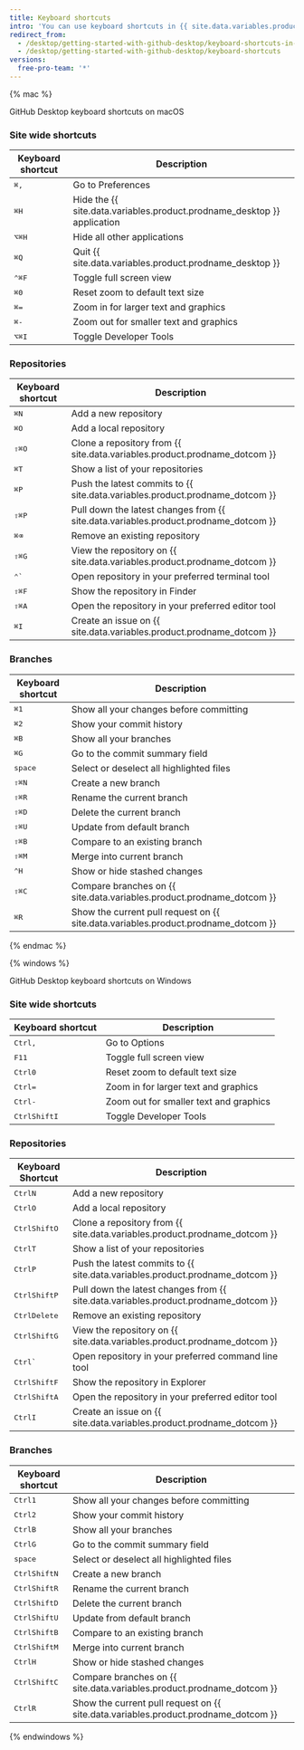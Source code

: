 ```yaml
---
title: Keyboard shortcuts
intro: 'You can use keyboard shortcuts in {{ site.data.variables.product.prodname_desktop }}.'
redirect_from:
  - /desktop/getting-started-with-github-desktop/keyboard-shortcuts-in-github-desktop/
  - /desktop/getting-started-with-github-desktop/keyboard-shortcuts
versions:
  free-pro-team: '*'
---
```


{% mac %}

GitHub Desktop keyboard shortcuts on macOS

### Site wide shortcuts

| Keyboard shortcut                    | Description                                                             |
| ------------------------------------ | ----------------------------------------------------------------------- |
| <kbd>⌘</kbd><kbd>,</kbd>             | Go to Preferences                                                       |
| <kbd>⌘</kbd><kbd>H</kbd>             | Hide the {{ site.data.variables.product.prodname_desktop }} application |
| <kbd>⌥</kbd><kbd>⌘</kbd><kbd>H</kbd> | Hide all other applications                                             |
| <kbd>⌘</kbd><kbd>Q</kbd>             | Quit {{ site.data.variables.product.prodname_desktop }}                 |
| <kbd>⌃</kbd><kbd>⌘</kbd><kbd>F</kbd> | Toggle full screen view                                                 |
| <kbd>⌘</kbd><kbd>0</kbd>             | Reset zoom to default text size                                         |
| <kbd>⌘</kbd><kbd>=</kbd>             | Zoom in for larger text and graphics                                    |
| <kbd>⌘</kbd><kbd>-</kbd>             | Zoom out for smaller text and graphics                                  |
| <kbd>⌥</kbd><kbd>⌘</kbd><kbd>I</kbd> | Toggle Developer Tools                                                  |

### Repositories

| Keyboard shortcut                    | Description                                                                         |
| ------------------------------------ | ----------------------------------------------------------------------------------- |
| <kbd>⌘</kbd><kbd>N</kbd>             | Add a new repository                                                                |
| <kbd>⌘</kbd><kbd>O</kbd>             | Add a local repository                                                              |
| <kbd>⇧</kbd><kbd>⌘</kbd><kbd>O</kbd> | Clone a repository from {{ site.data.variables.product.prodname_dotcom }}           |
| <kbd>⌘</kbd><kbd>T</kbd>             | Show a list of your repositories                                                    |
| <kbd>⌘</kbd><kbd>P</kbd>             | Push the latest commits to {{ site.data.variables.product.prodname_dotcom }}        |
| <kbd>⇧</kbd><kbd>⌘</kbd><kbd>P</kbd> | Pull down the latest changes from {{ site.data.variables.product.prodname_dotcom }} |
| <kbd>⌘</kbd><kbd>⌫</kbd>             | Remove an existing repository                                                       |
| <kbd>⇧</kbd><kbd>⌘</kbd><kbd>G</kbd> | View the repository on {{ site.data.variables.product.prodname_dotcom }}            |
| <kbd>⌃</kbd><kbd>&grave;</kbd>       | Open repository in your preferred terminal tool                                     |
| <kbd>⇧</kbd><kbd>⌘</kbd><kbd>F</kbd> | Show the repository in Finder                                                       |
| <kbd>⇧</kbd><kbd>⌘</kbd><kbd>A</kbd> | Open the repository in your preferred editor tool                                   |
| <kbd>⌘</kbd><kbd>I</kbd>             | Create an issue on {{ site.data.variables.product.prodname_dotcom }}                |

### Branches

| Keyboard shortcut                    | Description                                                                        |
| ------------------------------------ | ---------------------------------------------------------------------------------- |
| <kbd>⌘</kbd><kbd>1</kbd>             | Show all your changes before committing                                            |
| <kbd>⌘</kbd><kbd>2</kbd>             | Show your commit history                                                           |
| <kbd>⌘</kbd><kbd>B</kbd>             | Show all your branches                                                             |
| <kbd>⌘</kbd><kbd>G</kbd>             | Go to the commit summary field                                                     |
| <kbd>space</kbd>                     | Select or deselect all highlighted files                                           |
| <kbd>⇧</kbd><kbd>⌘</kbd><kbd>N</kbd> | Create a new branch                                                                |
| <kbd>⇧</kbd><kbd>⌘</kbd><kbd>R</kbd> | Rename the current branch                                                          |
| <kbd>⇧</kbd><kbd>⌘</kbd><kbd>D</kbd> | Delete the current branch                                                          |
| <kbd>⇧</kbd><kbd>⌘</kbd><kbd>U</kbd> | Update from default branch                                                         |
| <kbd>⇧</kbd><kbd>⌘</kbd><kbd>B</kbd> | Compare to an existing branch                                                      |
| <kbd>⇧</kbd><kbd>⌘</kbd><kbd>M</kbd> | Merge into current branch                                                          |
| <kbd>⌃</kbd><kbd>H</kbd>             | Show or hide stashed changes                                                       |
| <kbd>⇧</kbd><kbd>⌘</kbd><kbd>C</kbd> | Compare branches on {{ site.data.variables.product.prodname_dotcom }}              |
| <kbd>⌘</kbd><kbd>R</kbd>             | Show the current pull request on {{ site.data.variables.product.prodname_dotcom }} |

{% endmac %}

{% windows %}

GitHub Desktop keyboard shortcuts on Windows

### Site wide shortcuts

| Keyboard shortcut                           | Description                            |
| ------------------------------------------- | -------------------------------------- |
| <kbd>Ctrl</kbd><kbd>,</kbd>                 | Go to Options                          |
| <kbd>F11</kbd>                              | Toggle full screen view                |
| <kbd>Ctrl</kbd><kbd>0</kbd>                 | Reset zoom to default text size        |
| <kbd>Ctrl</kbd><kbd>=</kbd>                 | Zoom in for larger text and graphics   |
| <kbd>Ctrl</kbd><kbd>-</kbd>                 | Zoom out for smaller text and graphics |
| <kbd>Ctrl</kbd><kbd>Shift</kbd><kbd>I</kbd> | Toggle Developer Tools                 |

### Repositories

| Keyboard Shortcut                           | Description                                                                         |
| ------------------------------------------- | ----------------------------------------------------------------------------------- |
| <kbd>Ctrl</kbd><kbd>N</kbd>                 | Add a new repository                                                                |
| <kbd>Ctrl</kbd><kbd>O</kbd>                 | Add a local repository                                                              |
| <kbd>Ctrl</kbd><kbd>Shift</kbd><kbd>O</kbd> | Clone a repository from {{ site.data.variables.product.prodname_dotcom }}           |
| <kbd>Ctrl</kbd><kbd>T</kbd>                 | Show a list of your repositories                                                    |
| <kbd>Ctrl</kbd><kbd>P</kbd>                 | Push the latest commits to {{ site.data.variables.product.prodname_dotcom }}        |
| <kbd>Ctrl</kbd><kbd>Shift</kbd><kbd>P</kbd> | Pull down the latest changes from {{ site.data.variables.product.prodname_dotcom }} |
| <kbd>Ctrl</kbd><kbd>Delete</kbd>            | Remove an existing repository                                                       |
| <kbd>Ctrl</kbd><kbd>Shift</kbd><kbd>G</kbd> | View the repository on {{ site.data.variables.product.prodname_dotcom }}            |
| <kbd>Ctrl</kbd><kbd>&grave;</kbd>           | Open repository in your preferred command line tool                                 |
| <kbd>Ctrl</kbd><kbd>Shift</kbd><kbd>F</kbd> | Show the repository in Explorer                                                     |
| <kbd>Ctrl</kbd><kbd>Shift</kbd><kbd>A</kbd> | Open the repository in your preferred editor tool                                   |
| <kbd>Ctrl</kbd><kbd>I</kbd>                 | Create an issue on {{ site.data.variables.product.prodname_dotcom }}                |

### Branches

| Keyboard shortcut                           | Description                                                                        |
| ------------------------------------------- | ---------------------------------------------------------------------------------- |
| <kbd>Ctrl</kbd><kbd>1</kbd>                 | Show all your changes before committing                                            |
| <kbd>Ctrl</kbd><kbd>2</kbd>                 | Show your commit history                                                           |
| <kbd>Ctrl</kbd><kbd>B</kbd>                 | Show all your branches                                                             |
| <kbd>Ctrl</kbd><kbd>G</kbd>                 | Go to the commit summary field                                                     |
| <kbd>space</kbd>                            | Select or deselect all highlighted files                                           |
| <kbd>Ctrl</kbd><kbd>Shift</kbd><kbd>N</kbd> | Create a new branch                                                                |
| <kbd>Ctrl</kbd><kbd>Shift</kbd><kbd>R</kbd> | Rename the current branch                                                          |
| <kbd>Ctrl</kbd><kbd>Shift</kbd><kbd>D</kbd> | Delete the current branch                                                          |
| <kbd>Ctrl</kbd><kbd>Shift</kbd><kbd>U</kbd> | Update from default branch                                                         |
| <kbd>Ctrl</kbd><kbd>Shift</kbd><kbd>B</kbd> | Compare to an existing branch                                                      |
| <kbd>Ctrl</kbd><kbd>Shift</kbd><kbd>M</kbd> | Merge into current branch                                                          |
| <kbd>Ctrl</kbd><kbd>H</kbd>                 | Show or hide stashed changes                                                       |
| <kbd>Ctrl</kbd><kbd>Shift</kbd><kbd>C</kbd> | Compare branches on {{ site.data.variables.product.prodname_dotcom }}              |
| <kbd>Ctrl</kbd><kbd>R</kbd>                 | Show the current pull request on {{ site.data.variables.product.prodname_dotcom }} |

{% endwindows %}

